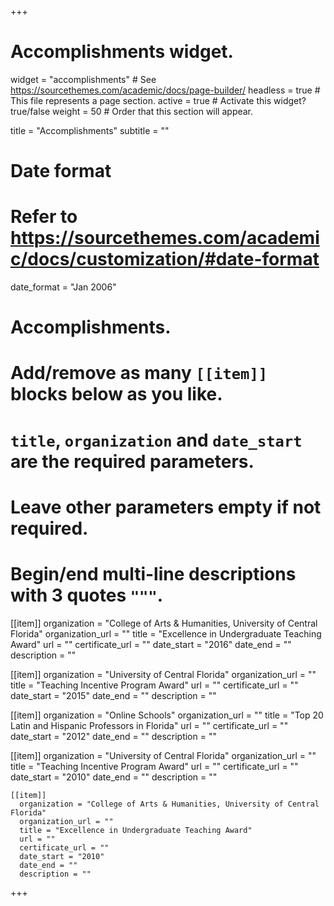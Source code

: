 +++
# Accomplishments widget.
widget = "accomplishments"  # See https://sourcethemes.com/academic/docs/page-builder/
headless = true  # This file represents a page section.
active = true  # Activate this widget? true/false
weight = 50  # Order that this section will appear.

title = "Accomplish&shy;ments"
subtitle = ""

# Date format
#   Refer to https://sourcethemes.com/academic/docs/customization/#date-format
date_format = "Jan 2006"

# Accomplishments.
#   Add/remove as many `[[item]]` blocks below as you like.
#   `title`, `organization` and `date_start` are the required parameters.
#   Leave other parameters empty if not required.
#   Begin/end multi-line descriptions with 3 quotes `"""`.

[[item]]
  organization = "College of Arts & Humanities, University of Central Florida"
  organization_url = ""
  title = "Excellence in Undergraduate Teaching Award"
  url = ""
  certificate_url = ""
  date_start = "2016"
  date_end = ""
  description = ""

[[item]]
  organization = "University of Central Florida"
  organization_url = ""
  title = "Teaching Incentive Program Award"
  url = ""
  certificate_url = ""
  date_start = "2015"
  date_end = ""
  description = ""

[[item]]
  organization = "Online Schools"
  organization_url = ""
  title = "Top 20 Latin and Hispanic Professors in Florida"
  url = ""
  certificate_url = ""
  date_start = "2012"
  date_end = ""
  description = ""

  [[item]]
    organization = "University of Central Florida"
    organization_url = ""
    title = "Teaching Incentive Program Award"
    url = ""
    certificate_url = ""
    date_start = "2010"
    date_end = ""
    description = ""

    [[item]]
      organization = "College of Arts & Humanities, University of Central Florida"
      organization_url = ""
      title = "Excellence in Undergraduate Teaching Award"
      url = ""
      certificate_url = ""
      date_start = "2010"
      date_end = ""
      description = ""
+++
